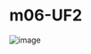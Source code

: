 # m06-UF2

![image](https://github.com/user-attachments/assets/214e8215-841b-4196-8284-4b24270e9140)
